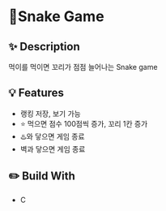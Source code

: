 # :snake:Snake Game

## :sparkles: Description
먹이를 먹이면 꼬리가 점점 늘어나는 Snake game

## :bulb: Features
- 랭킹 저장, 보기 가능
- :star: 먹으면 점수 100점씩 증가, 꼬리 1칸 증가
- :hotsprings:와 닿으면 게임 종료
- 벽과 닿으면 게임 종료

## :pencil2: Build With
- C

## 
